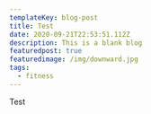```yaml
---
templateKey: blog-post
title: Test
date: 2020-09-21T22:53:51.112Z
description: This is a blank blog
featuredpost: true
featuredimage: /img/downward.jpg
tags:
  - fitness
---
```

Test